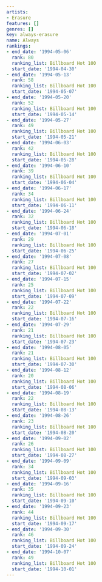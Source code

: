 ```yaml
---
artists:
- Erasure
features: []
genres: []
key: always-erasure
name: Always
rankings:
- end_date: '1994-05-06'
  rank: 80
  ranking_list: Billboard Hot 100
  start_date: '1994-04-30'
- end_date: '1994-05-13'
  rank: 58
  ranking_list: Billboard Hot 100
  start_date: '1994-05-07'
- end_date: '1994-05-20'
  rank: 52
  ranking_list: Billboard Hot 100
  start_date: '1994-05-14'
- end_date: '1994-05-27'
  rank: 49
  ranking_list: Billboard Hot 100
  start_date: '1994-05-21'
- end_date: '1994-06-03'
  rank: 42
  ranking_list: Billboard Hot 100
  start_date: '1994-05-28'
- end_date: '1994-06-10'
  rank: 39
  ranking_list: Billboard Hot 100
  start_date: '1994-06-04'
- end_date: '1994-06-17'
  rank: 34
  ranking_list: Billboard Hot 100
  start_date: '1994-06-11'
- end_date: '1994-06-24'
  rank: 32
  ranking_list: Billboard Hot 100
  start_date: '1994-06-18'
- end_date: '1994-07-01'
  rank: 29
  ranking_list: Billboard Hot 100
  start_date: '1994-06-25'
- end_date: '1994-07-08'
  rank: 27
  ranking_list: Billboard Hot 100
  start_date: '1994-07-02'
- end_date: '1994-07-15'
  rank: 25
  ranking_list: Billboard Hot 100
  start_date: '1994-07-09'
- end_date: '1994-07-22'
  rank: 22
  ranking_list: Billboard Hot 100
  start_date: '1994-07-16'
- end_date: '1994-07-29'
  rank: 21
  ranking_list: Billboard Hot 100
  start_date: '1994-07-23'
- end_date: '1994-08-05'
  rank: 21
  ranking_list: Billboard Hot 100
  start_date: '1994-07-30'
- end_date: '1994-08-12'
  rank: 20
  ranking_list: Billboard Hot 100
  start_date: '1994-08-06'
- end_date: '1994-08-19'
  rank: 22
  ranking_list: Billboard Hot 100
  start_date: '1994-08-13'
- end_date: '1994-08-26'
  rank: 23
  ranking_list: Billboard Hot 100
  start_date: '1994-08-20'
- end_date: '1994-09-02'
  rank: 26
  ranking_list: Billboard Hot 100
  start_date: '1994-08-27'
- end_date: '1994-09-09'
  rank: 34
  ranking_list: Billboard Hot 100
  start_date: '1994-09-03'
- end_date: '1994-09-16'
  rank: 35
  ranking_list: Billboard Hot 100
  start_date: '1994-09-10'
- end_date: '1994-09-23'
  rank: 44
  ranking_list: Billboard Hot 100
  start_date: '1994-09-17'
- end_date: '1994-09-30'
  rank: 46
  ranking_list: Billboard Hot 100
  start_date: '1994-09-24'
- end_date: '1994-10-07'
  rank: 49
  ranking_list: Billboard Hot 100
  start_date: '1994-10-01'
---
```


